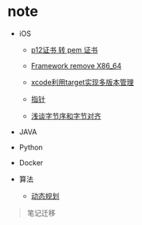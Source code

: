 # note
* iOS
    * [p12证书 转 pem 证书](https://github.com/MaxsLin/note/blob/master/p12转pem.md)
    * [Framework remove X86_64](https://github.com/MaxsLin/note/blob/master/frameworkRemoveX86_64.md)
    * [xcode利用target实现多版本管理](https://github.com/MaxsLin/note/blob/master/xcode利用target实现多版本管理.md)
    * [指针](https://github.com/MaxsLin/note/blob/master/Pointer.md)
    
     * [浅谈字节序和字节对齐](https://github.com/MaxsLin/note/blob/master/Discussed.md)

* JAVA
* Python
* Docker

* 算法
    * [动态规划](https://github.com/MaxsLin/note/blob/master/dynamicprogramming.md)



> 笔记迁移

